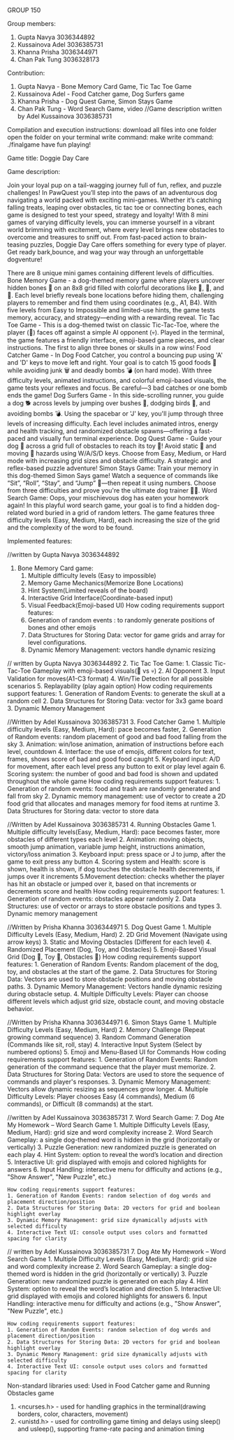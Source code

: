 GROUP 150

Group members:
1. Gupta Navya 3036344892
2. Kussainova Adel 3036385731
3. Khanna Prisha 3036344971
4. Chan Pak Tung 3036328173

Contribution:
1. Gupta Navya - Bone Memory Card Game, Tic Tac Toe Game
2. Kussainova Adel - Food Catcher game, Dog Surfers game
3. Khanna Prisha - Dog Quest Game, Simon Stays Game
4. Chan Pak Tung - Word Search Game, video
//Game description written by Adel Kussainova 3036385731

Compilation and execution instructions:
    download all files into one folder
    open the folder on your terminal
    write command: make
    write command: ./finalgame
    have fun playing!
    
Game title: Doggie Day Care

Game description: 

Join your loyal pup on a tail-wagging journey full of fun, reflex, and puzzle challenges! In
PawQuest you’ll step into the paws of an adventurous dog navigating a world packed with
exciting mini-games. Whether it’s catching falling treats, leaping over obstacles, tic tac toe or 
connecting bones, each game is designed to test your speed, strategy and loyalty! With 8 mini games
of varying difficulty levels, you can immerse yourself in a vibrant world brimming with excitement, 
where every level brings new obstacles to overcome and treasures to sniff out. From fast-paced 
action to brain-teasing puzzles, Doggie Day Care offers something for every type of player. Get ready
bark,bounce, and wag your way through an unforgettable dogventure!

There are 8 unique mini games containing different levels of difficulties. 
Bone Memory Game - a dog-themed memory game where players uncover hidden bones 🦴 on an 8x8 grid filled with colorful decorations like 🌼, 🐝, and 🍄. Each level briefly reveals bone locations before hiding them, challenging players to remember and find them using coordinates (e.g., A1, B4). With five levels from Easy to Impossible and limited-use hints, the game tests memory, accuracy, and strategy—ending with a rewarding reveal.
Tic Tac Toe Game - This is a dog-themed twist on classic Tic-Tac-Toe, where the player (🦴) faces off against a simple AI opponent (💀). Played in the terminal, the game features a friendly interface, emoji-based game pieces, and clear instructions. The first to align three bones or skulls in a row wins!
Food Catcher Game - In Dog Food Catcher, you control a bouncing pup  using 'A' and 'D' keys to move left and right. Your goal is to catch 15 good foods 🍗 while avoiding junk 🗑️ and deadly bombs 💣 (on hard mode). With three difficulty levels, animated instructions, and colorful emoji-based visuals, the game tests your reflexes and focus. Be careful—3 bad catches or one bomb ends the game!
Dog Surfers Game - In this side-scrolling runner, you guide a dog 🐕 across levels by jumping over bushes 🌿, dodging birds 🦅, and avoiding bombs 💣. Using the spacebar or 'J' key, you'll jump through three levels of increasing difficulty. Each level includes animated intros, energy and health tracking, and randomized obstacle spawns—offering a fast-paced and visually fun terminal experience.
Dog Quest Game - Guide your dog 🐶 across a grid full of obstacles to reach its toy 🧸! Avoid static 🚧 and moving 🚗 hazards using W/A/S/D keys. Choose from Easy, Medium, or Hard mode with increasing grid sizes and obstacle difficulty. A strategic and reflex-based puzzle adventure!
Simon Stays Game: Train your memory in this dog-themed Simon Says game! Watch a sequence of commands like “Sit”, “Roll”, “Stay”, and “Jump” 🐾—then repeat it using numbers. Choose from three difficulties and prove you're the ultimate dog trainer 🐕‍🦺.
Word Search Game: Oops, your mischievous dog has eaten your homework again! In this playful word search game, your goal is to find a hidden dog-related word buried in a grid of random letters.  The game features three difficulty levels (Easy, Medium, Hard), each increasing the size of the grid and the complexity of the word to be found.

Implemented features:

//written by  Gupta Navya 3036344892
1. Bone Memory Card game: 
    1. Multiple difficulty levels (Easy to impossible)
    2. Memory Game Mechanics(Memorize Bone Locations) 
    3. Hint System(Limited reveals of the board)
    4. Interactive Grid Interface(Coordinate-based input)
    5. Visual Feedback(Emoji-based UI)
    How coding requirements support features:
    1. Generation of random events : to randomly generate positions of bones and other emojis
    2. Data Structures for Storing Data: vector for game grids and array for level configurations.
    3. Dynamic Memory Management: vectors handle dynamic resizing

// written by Gupta Navya 3036344892
2. Tic Tac Toe Game: 
    1. Classic Tic-Tac-Toe Gameplay with emoji-based visuals(🦴 vs 💀)
    2. AI Opponent 
    3. Input Validation for moves(A1-C3 format) 
    4. Win/Tie Detection for all possible scenarios
    5. Replayability (play again option)
    How coding requirements support features:
    1. Generation of Random Events: to generate the skull at a random cell
    2. Data Structures for Storing Data: vector for 3x3 game board
    3. Dynamic Memory Management
 
//Written by Adel Kussainova 3036385731
3. Food Catcher Game
    1. Multiple difficulty levels (Easy, Medium, Hard): pace becomes faster,
    2. Generation of Random events: random placement of good and bad food falling from the sky
    3. Animation: win/lose animation, animation of instructions before each level, countdown
    4. Interface: the use of emojis, different colors for text, frames, shows score of bad and good food caught 
    5. Keyboard input: A/D for movement, after each level press any button to exit or play level again
    6. Scoring system: the number of good and bad food is shown and updated throughout the whole game
    How coding requirements support features:
    1. Generation of random events: food and trash are randomly generated and fall from sky
    2. Dynamic memory management: use of vector to create a 2D food grid that allocates and manages memory for food items at runtime
    3. Data Structures for Storing data: vector to store data

//Written by Adel Kussainova 3036385731
4. Running Obstacles Game
    1. Multiple difficulty levels(Easy, Medium, Hard): pace becomes faster, more obstacles of different types each level
    2. Animation: moving objects, smooth jump animation, variable jump height, instructions animation, victory/loss animation
    3. Keyboard input: press space or J to jump, after the game to exit press any button
    4. Scoring system and Health: score is shown, health is shown, if dog touches the obstacle health decrements, if jumps over it increments
    5.Movement detection: checks whether the player has hit an obstacle or jumped over it, based on that increments or decrements score and health
    How coding requirements support features:
    1. Generation of random events: obstacles  appear randomly
    2. Data Structures: use of vector or arrays to store obstacle positions and types
    3. Dynamic memory management

//Written by Prisha Khanna 3036344971
5. Dog Quest Game
    1. Multiple Difficulty Levels (Easy, Medium, Hard)
    2. 2D Grid Movement (Navigate using arrow keys)
    3. Static and Moving Obstacles (Different for each level)
    4. Randomized Placement (Dog, Toy, and Obstacles)
    5. Emoji-Based Visual Grid (Dog 🐶, Toy 🧸, Obstacles 🧱)
    How coding requirements support features:
    1. Generation of Random Events: Random placement of the dog, toy, and obstacles at the start of the game.
    2. Data Structures for Storing Data: Vectors are used to store obstacle positions and moving obstacle paths.
    3. Dynamic Memory Management: Vectors handle dynamic resizing during obstacle setup.
    4. Multiple Difficulty Levels: Player can choose different levels which adjust grid size, obstacle count, and moving obstacle behavior.

//Written by Prisha Khanna 3036344971
6. Simon Stays Game
    1. Multiple Difficulty Levels (Easy, Medium, Hard)
    2. Memory Challenge (Repeat growing command sequence)
    3. Random Command Generation (Commands like sit, roll, stay)
    4. Interactive Input System (Select by numbered options)
    5. Emoji and Menu-Based UI for Commands
    How coding requirements support features:
    1. Generation of Random Events: Random generation of the command sequence that the player must memorize.
    2. Data Structures for Storing Data: Vectors are used to store the sequence of commands and player's responses.
    3. Dynamic Memory Management: Vectors allow dynamic resizing as sequences grow longer.
    4. Multiple Difficulty Levels: Player chooses Easy (4 commands), Medium (6 commands), or Difficult (8 commands) at the start.

//written by Adel Kussainova 3036385731
7. Word Search Game: 7. Dog Ate My Homework – Word Search Game
    1. Multiple Difficulty Levels (Easy, Medium, Hard): grid size and word complexity increase
    2. Word Search Gameplay: a single dog-themed word is hidden in the grid (horizontally or vertically)
    3. Puzzle Generation: new randomized puzzle is generated on each play
    4. Hint System: option to reveal the word’s location and direction
    5. Interactive UI: grid displayed with emojis and colored highlights for answers
    6. Input Handling: interactive menu for difficulty and actions (e.g., "Show Answer", "New Puzzle", etc.)
    
    How coding requirements support features:
    1. Generation of Random Events: random selection of dog words and placement direction/position
    2. Data Structures for Storing Data: 2D vectors for grid and boolean highlight overlay
    3. Dynamic Memory Management: grid size dynamically adjusts with selected difficulty
    4. Interactive Text UI: console output uses colors and formatted spacing for clarity
    

// written by Adel Kussainova 3036385731
7. Dog Ate My Homework – Word Search Game
    1. Multiple Difficulty Levels (Easy, Medium, Hard): grid size and word complexity increase
    2. Word Search Gameplay: a single dog-themed word is hidden in the grid (horizontally or vertically)
    3. Puzzle Generation: new randomized puzzle is generated on each play
    4. Hint System: option to reveal the word’s location and direction
    5. Interactive UI: grid displayed with emojis and colored highlights for answers
    6. Input Handling: interactive menu for difficulty and actions (e.g., "Show Answer", "New Puzzle", etc.)
    
    How coding requirements support features:
    1. Generation of Random Events: random selection of dog words and placement direction/position
    2. Data Structures for Storing Data: 2D vectors for grid and boolean highlight overlay
    3. Dynamic Memory Management: grid size dynamically adjusts with selected difficulty
    4. Interactive Text UI: console output uses colors and formatted spacing for clarity
    
    

Non-standard libraries used:
Used in Food Catcher game and Running Obstacles game
1. <ncurses.h> - used for handling graphics in the terminal(drawing borders, color, characters, movement)
2. <unistd.h>  - used for controlling game timing and delays using sleep() and usleep(), supporting frame-rate pacing and animation timing







